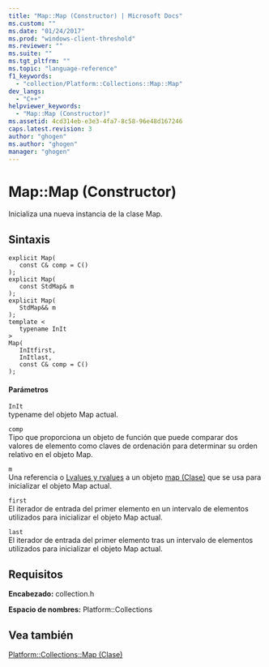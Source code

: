 ```yaml
---
title: "Map::Map (Constructor) | Microsoft Docs"
ms.custom: ""
ms.date: "01/24/2017"
ms.prod: "windows-client-threshold"
ms.reviewer: ""
ms.suite: ""
ms.tgt_pltfrm: ""
ms.topic: "language-reference"
f1_keywords: 
  - "collection/Platform::Collections::Map::Map"
dev_langs: 
  - "C++"
helpviewer_keywords: 
  - "Map::Map (Constructor)"
ms.assetid: 4cd314eb-e3e3-4fa7-8c58-96e48d167246
caps.latest.revision: 3
author: "ghogen"
ms.author: "ghogen"
manager: "ghogen"
---
```

# Map::Map (Constructor)
Inicializa una nueva instancia de la clase Map.  
  
## Sintaxis  
  
```  
explicit Map(  
   const C& comp = C()  
);  
explicit Map(  
   const StdMap& m  
);  
explicit Map(  
   StdMap&& m  
);  
template <  
   typename InIt  
>  
Map(  
   InItfirst,  
   InItlast,  
   const C& comp = C()  
);  
```  
  
#### Parámetros  
 `InIt`  
 typename del objeto Map actual.  
  
 `comp`  
 Tipo que proporciona un objeto de función que puede comparar dos valores de elemento como claves de ordenación para determinar su orden relativo en el objeto Map.  
  
 `m`  
 Una referencia o [Lvalues y rvalues](~/cpp/lvalues-and-rvalues-visual-cpp.md) a un objeto [map \(Clase\)](../standard-library/map-class.md) que se usa para inicializar el objeto Map actual.  
  
 `first`  
 El iterador de entrada del primer elemento en un intervalo de elementos utilizados para inicializar el objeto Map actual.  
  
 `last`  
 El iterador de entrada del primer elemento tras un intervalo de elementos utilizados para inicializar el objeto Map actual.  
  
## Requisitos  
 **Encabezado:** collection.h  
  
 **Espacio de nombres:** Platform::Collections  
  
## Vea también  
 [Platform::Collections::Map \(Clase\)](../cppcx/platform-collections-map-class.md)